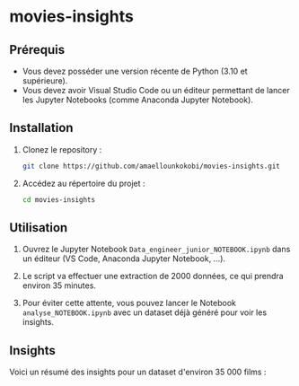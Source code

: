 # movies-insights

## Prérequis

- Vous devez posséder une version récente de Python (3.10 et supérieure).
- Vous devez avoir Visual Studio Code ou un éditeur permettant de lancer les Jupyter Notebooks (comme Anaconda Jupyter Notebook).

## Installation

1. Clonez le repository :

    ```bash
    git clone https://github.com/amaellounkokobi/movies-insights.git
    ```

2. Accédez au répertoire du projet :

    ```bash
    cd movies-insights
    ```

## Utilisation

1. Ouvrez le Jupyter Notebook `Data_engineer_junior_NOTEBOOK.ipynb` dans un éditeur (VS Code, Anaconda Jupyter Notebook, ...).

2. Le script va effectuer une extraction de 2000 données, ce qui prendra environ 35 minutes.

3. Pour éviter cette attente, vous pouvez lancer le Notebook `analyse_NOTEBOOK.ipynb` avec un dataset déjà généré pour voir les insights.

## Insights

Voici un résumé des insights pour un dataset d'environ 35 000 films :
